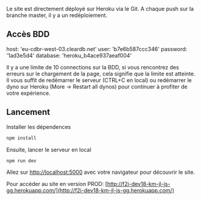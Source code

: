 Le site est directement déployé sur Heroku via le Git.
A chaque push sur la branche master, il y a un redéploiement.

## Accès BDD
host: 'eu-cdbr-west-03.cleardb.net'
user: 'b7e6b587ccc346'
password: '1ad3e5d4'
database: 'heroku_b4ace937aeaf004'

Il y a une limite de 10 connections sur la BDD, si vous rencontrez des erreurs sur le chargement de la page, cela signifie que la limite est atteinte.
Il vous suffit de redémarrer le serveur (CTRL+C en local) ou redémarrer le dyno sur Heroku (More -> Restart all dynos) pour continuer à profiter de votre expérience.

## Lancement
Installer les dépendences

```bash
npm install
```

Ensuite, lancer le serveur en local

```bash
npm run dev
```

Allez sur [http://localhost:5000](http://localhost:5000) avec votre navigateur pour découvrir le site.

Pour accéder au site en version PROD: [http://f2i-dev18-km-jl-js-gg.herokuapp.com/](http://f2i-dev18-km-jl-js-gg.herokuapp.com/)
